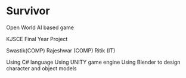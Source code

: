 # Survivor

Open World AI based game

KJSCE Final Year Project

Swastik(COMP)
Rajeshwar (COMP)
Ritik (IT)

Using C# language
Using UNITY game engine
Using Blender to design character and object models
